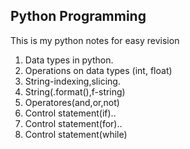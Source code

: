 ## Python Programming
This is my python notes for easy revision
1. Data types in python.
2. Operations on data types (int, float)
3. String-indexing,slicing.
4. String(.format(),f-string)
5. Operatores(and,or,not)
6. Control statement(if)..
7. Control statement(for)..
8. Control statement(while)

